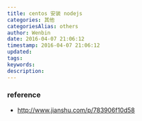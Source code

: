 ```yaml
---
title: centos 安装 nodejs
categories: 其他
categoriesAlias: others
author: Wenbin
date: 2016-04-07 21:06:12
timestamp: 2016-04-07 21:06:12
updated:
tags:
keywords:
description:
---
```



### reference

- http://www.jianshu.com/p/783906f10d58
